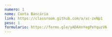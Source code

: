 ```yaml
---
numero: 1
nome: Conta Bancária
link: https://classroom.github.com/a/xc-zeNp1
peso: 1
formulario: https://forms.gle/yADAXnYegPeYquzV6
---
```

